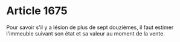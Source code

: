 # Article 1675

<p>Pour savoir s'il y a lésion de plus de sept douzièmes, il faut estimer l'immeuble suivant son état et sa valeur au moment de la vente.</p>